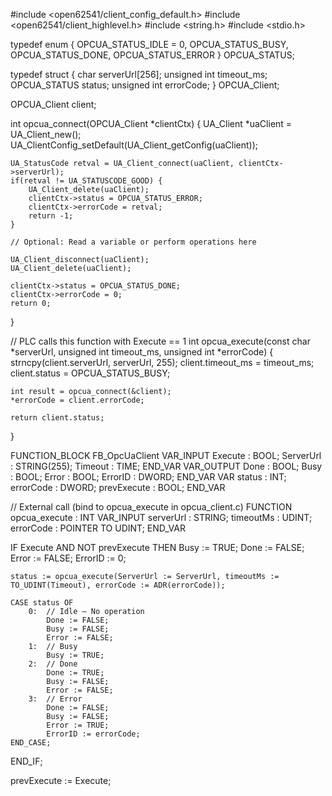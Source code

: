 #include <open62541/client_config_default.h>
#include <open62541/client_highlevel.h>
#include <string.h>
#include <stdio.h>

typedef enum {
    OPCUA_STATUS_IDLE = 0,
    OPCUA_STATUS_BUSY,
    OPCUA_STATUS_DONE,
    OPCUA_STATUS_ERROR
} OPCUA_STATUS;

typedef struct {
    char serverUrl[256];
    unsigned int timeout_ms;
    OPCUA_STATUS status;
    unsigned int errorCode;
} OPCUA_Client;

OPCUA_Client client;

int opcua_connect(OPCUA_Client *clientCtx) {
    UA_Client *uaClient = UA_Client_new();
    UA_ClientConfig_setDefault(UA_Client_getConfig(uaClient));

    UA_StatusCode retval = UA_Client_connect(uaClient, clientCtx->serverUrl);
    if(retval != UA_STATUSCODE_GOOD) {
        UA_Client_delete(uaClient);
        clientCtx->status = OPCUA_STATUS_ERROR;
        clientCtx->errorCode = retval;
        return -1;
    }

    // Optional: Read a variable or perform operations here

    UA_Client_disconnect(uaClient);
    UA_Client_delete(uaClient);

    clientCtx->status = OPCUA_STATUS_DONE;
    clientCtx->errorCode = 0;
    return 0;
}

// PLC calls this function with Execute == 1
int opcua_execute(const char *serverUrl, unsigned int timeout_ms, unsigned int *errorCode) {
    strncpy(client.serverUrl, serverUrl, 255);
    client.timeout_ms = timeout_ms;
    client.status = OPCUA_STATUS_BUSY;

    int result = opcua_connect(&client);
    *errorCode = client.errorCode;

    return client.status;
}


FUNCTION_BLOCK FB_OpcUaClient
VAR_INPUT
    Execute   : BOOL;
    ServerUrl : STRING(255);
    Timeout   : TIME;
END_VAR
VAR_OUTPUT
    Done     : BOOL;
    Busy     : BOOL;
    Error    : BOOL;
    ErrorID  : DWORD;
END_VAR
VAR
    status      : INT;
    errorCode   : DWORD;
    prevExecute : BOOL;
END_VAR

// External call (bind to opcua_execute in opcua_client.c)
FUNCTION opcua_execute : INT
VAR_INPUT
    serverUrl : STRING;
    timeoutMs : UDINT;
    errorCode : POINTER TO UDINT;
END_VAR

IF Execute AND NOT prevExecute THEN
    Busy := TRUE;
    Done := FALSE;
    Error := FALSE;
    ErrorID := 0;

    status := opcua_execute(ServerUrl := ServerUrl, timeoutMs := TO_UDINT(Timeout), errorCode := ADR(errorCode));

    CASE status OF
        0:  // Idle – No operation
            Done := FALSE;
            Busy := FALSE;
            Error := FALSE;
        1:  // Busy
            Busy := TRUE;
        2:  // Done
            Done := TRUE;
            Busy := FALSE;
            Error := FALSE;
        3:  // Error
            Done := FALSE;
            Busy := FALSE;
            Error := TRUE;
            ErrorID := errorCode;
    END_CASE;
END_IF;

prevExecute := Execute;
